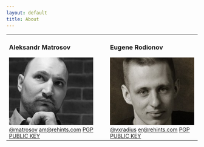 ```yaml
---
layout: default
title: About
---
```


<table>
    <tr>
        <td style="width:390px">
            <h3>Aleksandr Matrosov</h3>
            <div><img src="/assets/about/amatrosov.jpg" alt="Alexander Matrosov"></div>
            <div><a target="_blank" href="https://twitter.com/matrosov">@matrosov</a>
            <a href="mailto:am@rehints.com">am@rehints.com</a>
            <a target="_blank" href="http://pgp.mit.edu/pks/lookup?op=get&amp;search=0x2A2D380D4CAD31E1">PGP PUBLIC KEY</a></div>
        </td>
        <td style="width:20px;">&nbsp;</td>
        <td style="width:390px">
            <h3>Eugene Rodionov</h3>
            <div><img src="/assets/about/erodionov.jpg" alt="Eugene Rodionov"></div>
            <div><a target="_blank" href="https://twitter.com/vxradius">@vxradius</a>
            <a href="mailto:er@rehints.com">er@rehints.com</a>
            <a target="_blank" href="#">PGP PUBLIC KEY</a></div>
        </td>
    </tr>
</table>
